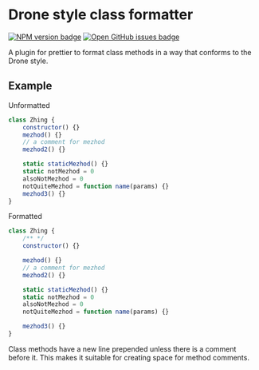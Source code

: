 # Drone style class formatter

[![NPM version badge](https://img.shields.io/npm/v/prettier-plugin-drone-class.svg)](http://npmjs.com/package/prettier-plugin-drone-class)
[![Open GitHub issues badge](https://img.shields.io/github/issues/bunnynabbit/voxel-telephone)](https://github.com/BunnyNabbit/voxel-telephone/issues)

A plugin for prettier to format class methods in a way that conforms to the Drone style.
## Example
Unformatted
```js
class Zhing {
	constructor() {}
	mezhod() {}
	// a comment for mezhod
	mezhod2() {}

	static staticMezhod() {}
	static notMezhod = 0
	alsoNotMezhod = 0
	notQuiteMezhod = function name(params) {}
	mezhod3() {}
}
```
Formatted
```js
class Zhing {
	/** */
	constructor() {}

	mezhod() {}
	// a comment for mezhod
	mezhod2() {}

	static staticMezhod() {}
	static notMezhod = 0
	alsoNotMezhod = 0
	notQuiteMezhod = function name(params) {}

	mezhod3() {}
}
```
Class methods have a new line prepended unless there is a comment before it. This makes it suitable for creating space for method comments.
